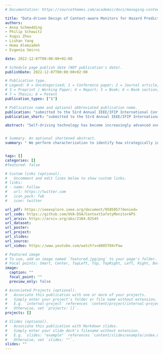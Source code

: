 ```yaml
---
# Documentation: https://sourcethemes.com/academic/docs/managing-content/

title: "Data-driven Design of Context-aware Monitors for Hazard Prediction in Artificial Pancreas Systems"
authors: 
- Anna Schmedding
- Philip Schowitz
- Xugui Zhou
- Lishan Yang
- Homa Alemzadeh
- Evgenia Smirni 

date: 2022-12-07T00:00:00+02:00

# Schedule page publish date (NOT publication's date).
publishDate: 2022-12-07T00:00:00+02:00

# Publication type.
# Legend: 0 = Uncategorized; 1 = Conference paper; 2 = Journal article;
# 3 = Preprint / Working Paper; 4 = Report; 5 = Book; 6 = Book section;
# 7 = Thesis; 8 = Patent
publication_types: ["1"]

# Publication name and optional abbreviated publication name.
publication: "submitted to the 51rd Annual IEEE/IFIP International Conference on Dependable Systems and Networks (DSN'23)"
publication_short: "submitted to the 51rd Annual IEEE/IFIP International Conference on Dependable Systems and Networks (DSN'23)"

abstract: "Self-driving technology has become increasingly advanced over the past decade, largely due to the rapid development of machine learning and especially deep neural networks (DNNs). When deployed in a safety-critical use case such as autonomous driving, even small deviations from the ideal output can result in catastrophic consequences. In this paper, we evaluate the effects of transient faults in DNNs embedded in two autonomous vehicle (AV) environments: one with L2 autonomy (semi-autonomous) and one with L4 autonomy (full autonomy). We use simulations of autonomous driving systems built around the DNNs to understand how a vehicle in the real world would be affected by transient faults. We perform characterization to identify how strategically injected faults can affect the road behavior of AVs. Our strategic fault injection can identify many corner cases that dramatically affect AV safety and we illustrate how L4 AVs are more susceptible to faults than L2 AVs."


# Summary. An optional shortened abstract.
summary: " We perform characterization to identify how strategically injected faults can affect the road behavior of AVs."


tags: []
categories: []
#featured: false

# Custom links (optional).
#   Uncomment and edit lines below to show custom links.
# links:
# - name: Follow
#   url: https://twitter.com
#   icon_pack: fab
#   icon: twitter

url_pdf: https://ieeexplore.ieee.org/document/9505057?denied=
url_code: https://github.com/UVA-DSA/ContextSafetyMonitorAPS
url_arxiv: https://arxiv.org/abs/2104.02545
url_dataset:
url_poster:
url_project:
url_slides:
url_source:
url_video: https://www.youtube.com/watch?v=8805T04rPaw

# Featured image
# To use, add an image named `featured.jpg/png` to your page's folder. 
# Focal points: Smart, Center, TopLeft, Top, TopRight, Left, Right, BottomLeft, Bottom, BottomRight.
image:
  caption: ""
  focal_point: ""
  preview_only: false

# Associated Projects (optional).
#   Associate this publication with one or more of your projects.
#   Simply enter your project's folder or file name without extension.
#   E.g. `internal-project` references `content/project/internal-project/index.md`.
#   Otherwise, set `projects: []`.
projects: []

# Slides (optional).
#   Associate this publication with Markdown slides.
#   Simply enter your slide deck's filename without extension.
#   E.g. `slides: "example"` references `content/slides/example/index.md`.
#   Otherwise, set `slides: ""`.
slides: ""
---
```

